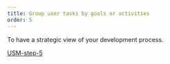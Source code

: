 ```yaml
---
title: Group user tasks by goals or activities
order: 5
---
```


To have a strategic view of your development process.

[USM-step-5](howTo:USM-step-5)
